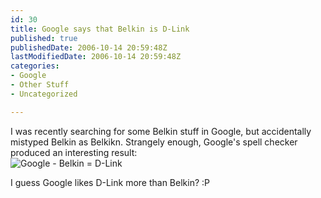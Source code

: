 ```yaml
---
id: 30
title: Google says that Belkin is D-Link
published: true
publishedDate: 2006-10-14 20:59:48Z
lastModifiedDate: 2006-10-14 20:59:48Z
categories:
- Google
- Other Stuff
- Uncategorized

---
```


<p>I was recently searching for some Belkin stuff in Google, but accidentally mistyped Belkin as Belkikn. Strangely enough, Google's spell checker produced an interesting result:<br />
<img id="image29" src="http://www.daniel15.com/blog/wp-content/uploads/2006/10/google-belkin-dlink.PNG" alt="Google - Belkin = D-Link"/></p>
<p>I guess Google likes D-Link more than Belkin? :P</p>


